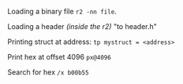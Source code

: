 Loading a binary file `r2 -nn file`.

Loading a header *(inside the r2)* "to header.h"

Printing struct at address: `tp mystruct = <address>`

Print hex at offset 4096 `px@4096`

Search for hex `/x b00b55`
